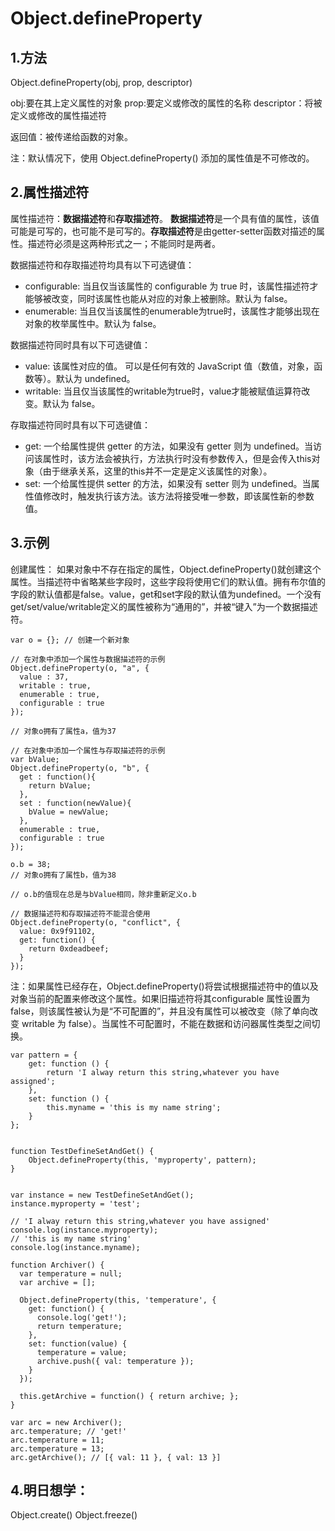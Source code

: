 # Object.defineProperty
## 1.方法
Object.defineProperty(obj, prop, descriptor)

obj:要在其上定义属性的对象
prop:要定义或修改的属性的名称
descriptor：将被定义或修改的属性描述符

返回值：被传递给函数的对象。

注：默认情况下，使用 Object.defineProperty() 添加的属性值是不可修改的。
## 2.属性描述符
属性描述符：**数据描述符**和**存取描述符**。
**数据描述符**是一个具有值的属性，该值可能是可写的，也可能不是可写的。**存取描述符**是由getter-setter函数对描述的属性。描述符必须是这两种形式之一；不能同时是两者。

数据描述符和存取描述符均具有以下可选键值：

* configurable:
  当且仅当该属性的 configurable 为 true 时，该属性描述符才能够被改变，同时该属性也能从对应的对象上被删除。默认为 false。
* enumerable:
  当且仅当该属性的enumerable为true时，该属性才能够出现在对象的枚举属性中。默认为 false。

数据描述符同时具有以下可选键值：

* value: 该属性对应的值。
  可以是任何有效的 JavaScript 值（数值，对象，函数等）。默认为 undefined。
* writable: 
  当且仅当该属性的writable为true时，value才能被赋值运算符改变。默认为 false。

存取描述符同时具有以下可选键值：

* get: 
  一个给属性提供 getter 的方法，如果没有 getter 则为 undefined。当访问该属性时，该方法会被执行，方法执行时没有参数传入，但是会传入this对象（由于继承关系，这里的this并不一定是定义该属性的对象）。
* set: 
  一个给属性提供 setter 的方法，如果没有 setter 则为 undefined。当属性值修改时，触发执行该方法。该方法将接受唯一参数，即该属性新的参数值。

## 3.示例
创建属性：
如果对象中不存在指定的属性，Object.defineProperty()就创建这个属性。当描述符中省略某些字段时，这些字段将使用它们的默认值。拥有布尔值的字段的默认值都是false。value，get和set字段的默认值为undefined。一个没有get/set/value/writable定义的属性被称为“通用的”，并被“键入”为一个数据描述符。


```
var o = {}; // 创建一个新对象

// 在对象中添加一个属性与数据描述符的示例
Object.defineProperty(o, "a", {
  value : 37,
  writable : true,
  enumerable : true,
  configurable : true
});

// 对象o拥有了属性a，值为37

// 在对象中添加一个属性与存取描述符的示例
var bValue;
Object.defineProperty(o, "b", {
  get : function(){
    return bValue;
  },
  set : function(newValue){
    bValue = newValue;
  },
  enumerable : true,
  configurable : true
});

o.b = 38;
// 对象o拥有了属性b，值为38

// o.b的值现在总是与bValue相同，除非重新定义o.b

// 数据描述符和存取描述符不能混合使用
Object.defineProperty(o, "conflict", {
  value: 0x9f91102, 
  get: function() { 
    return 0xdeadbeef; 
  } 
});
```
注：如果属性已经存在，Object.defineProperty()将尝试根据描述符中的值以及对象当前的配置来修改这个属性。如果旧描述符将其configurable 属性设置为false，则该属性被认为是“不可配置的”，并且没有属性可以被改变（除了单向改变 writable 为 false）。当属性不可配置时，不能在数据和访问器属性类型之间切换。


```
var pattern = {
    get: function () {
        return 'I alway return this string,whatever you have assigned';
    },
    set: function () {
        this.myname = 'this is my name string';
    }
};


function TestDefineSetAndGet() {
    Object.defineProperty(this, 'myproperty', pattern);
}


var instance = new TestDefineSetAndGet();
instance.myproperty = 'test';

// 'I alway return this string,whatever you have assigned'
console.log(instance.myproperty);
// 'this is my name string'
console.log(instance.myname);

```


```
function Archiver() {
  var temperature = null;
  var archive = [];

  Object.defineProperty(this, 'temperature', {
    get: function() {
      console.log('get!');
      return temperature;
    },
    set: function(value) {
      temperature = value;
      archive.push({ val: temperature });
    }
  });

  this.getArchive = function() { return archive; };
}

var arc = new Archiver();
arc.temperature; // 'get!'
arc.temperature = 11;
arc.temperature = 13;
arc.getArchive(); // [{ val: 11 }, { val: 13 }]
```

## 4.明日想学：
 Object.create()
 Object.freeze()


